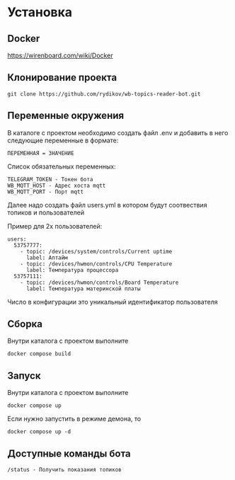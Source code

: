 # Установка

## Docker
https://wirenboard.com/wiki/Docker

## Клонирование проекта
```
git clone https://github.com/rydikov/wb-topics-reader-bot.git
```

## Переменные окружения
В каталоге с проектом необходимо создать файл .env и добавить в него следующие переменные в формате:
```
ПЕРЕМЕННАЯ = ЗНАЧЕНИЕ
```
Список обязательных переменных:
```
TELEGRAM_TOKEN - Токен бота
WB_MQTT_HOST - Адрес хоста mqtt
WB_MQTT_PORT - Порт mqtt
```

Далее надо создать файл users.yml в котором будут соотвествия топиков и пользователей

Пример для 2х пользователей:

```
users:
  53757777:
    - topic: /devices/system/controls/Current uptime
      label: Аптайм 
    - topic: /devices/hwmon/controls/CPU Temperature
      label: Температура процессора
  53757111:
    - topic: /devices/hwmon/controls/Board Temperature
      label: Температура материнской платы
```

Число в конфигурации это уникальный идентификатор пользователя


## Сборка 
Внутри каталога с проектом выполните
```
docker compose build
```

## Запуск
Внутри каталога с проектом выполните
```
docker compose up
```
Если нужно запустить в режиме демона, то
```
docker compose up -d
```

## Доступные команды бота
```
/status - Получить показания топиков
```
 

